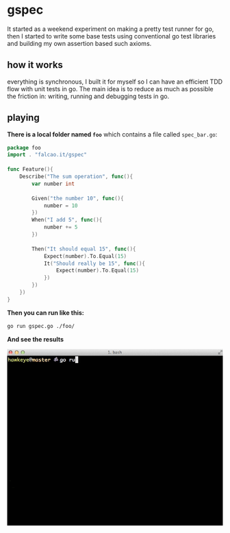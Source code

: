 # gspec

It started as a weekend experiment on making a pretty test runner for
go, then I started to write some base tests using conventional go test
libraries and building my own assertion based such axioms.

## how it works

everything is synchronous, I built it for myself so I can have an efficient TDD flow with unit tests in go. The main idea is to reduce as much as possible the friction in: writing, running and debugging tests in go.


## playing

**There is a local folder named `foo`** which contains a file called `spec_bar.go`:

```go
package foo
import . "falcao.it/gspec"

func Feature(){
	Describe("The sum operation", func(){
		var number int

		Given("the number 10", func(){
			number = 10
		})
		When("I add 5", func(){
			number += 5
		})

		Then("It should equal 15", func(){
			Expect(number).To.Equal(15)
			It("Should really be 15", func(){
				Expect(number).To.Equal(15)
			})
		})
	})
}
```

**Then you can run like this:**

```bash
go run gspec.go ./foo/
```

**And see the results**

![running.gif](running.gif)
